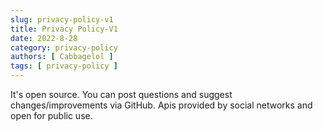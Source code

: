 ```yaml
---
slug: privacy-policy-v1
title: Privacy Policy-V1
date: 2022-8-28
category: privacy-policy
authors: [ Cabbagelol ]
tags: [ privacy-policy ]
---
```


It's open source. You can post questions and suggest changes/improvements via GitHub. Apis provided by social networks and open for public use.
